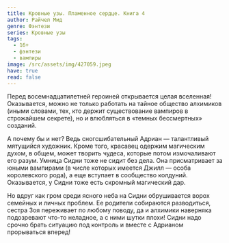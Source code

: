 ```yaml
---
title: Кровные узы. Пламенное сердце. Книга 4
author: Райчел Мид
genre: Фэнтези
series: Кровные узы
tags:
  - 16+
  - фэнтези
  - вампиры
image: /src/assets/img/427059.jpeg
have: true
read: false
---
```

Перед восемнадцатилетней героиней открывается целая вселенная! Оказывается, можно не только работать на тайное общество алхимиков (иными словами, тех, кто держит существование вампиров в строжайшем секрете), но и влюбляться в «темных бессмертных» созданий.

А почему бы и нет? Ведь сногсшибательный Адриан — талантливый мятущийся художник. Кроме того, красавец одержим магическим духом, в общем, может творить чудеса, которые потом измочаливают его разум. Умница Сидни тоже не сидит без дела. Она присматривает за юными вампирами (в числе которых имеется Джилл — особа королевского рода), а еще вступает в сообщество колдуний. Оказывается, у Сидни тоже есть скромный магический дар.

Но вдруг как гром среди ясного неба на Сидни обрушивается ворох семейных и личных проблем. Ее родители собираются разводиться, сестра Зоя переживает по любому поводу, да и алхимики наверняка подозревают что-то неладное, а с ними шутки плохи! Сидни надо срочно брать ситуацию под контроль и вместе с Адрианом прорываться вперед!
